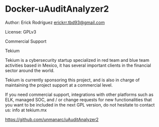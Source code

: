 # Docker-uAuditAnalyzer2

Author: Erick Rodríguez erickrr.tbd93@gmail.com

License: GPLv3

Commercial Support

Tekium

Tekium is a cybersecurity startup specialized in red team and blue team activities based in Mexico, it has several important clients in the financial sector around the world.

Tekium is currently sponsoring this project, and is also in charge of maintaining the project support at a commercial level.

If you need commercial support, integrations with other platforms such as ELK, managed SOC, and / or change requests for new functionalities that you want to be included in the next GPL version, do not hesitate to contact us: info at tekium.mx


https://github.com/unmanarc/uAuditAnalyzer2
